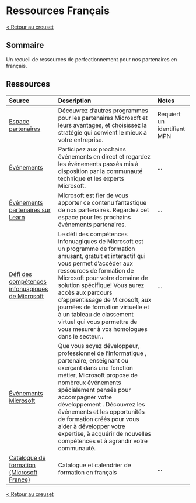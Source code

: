 # Ressources Français

[< Retour au creuset ](./)

## Sommaire

Un recueil de ressources de perfectionnement pour nos partenaires en français.

## Ressources

Source | Description | Notes
:----- | :---------- | :----
[Espace partenaires](https://partner.microsoft.com/fr-FR) | Découvrez d’autres programmes pour les partenaires Microsoft et leurs avantages, et choisissez la stratégie qui convient le mieux à votre entreprise. | Requiert un identifiant MPN
[Événements](https://docs.microsoft.com/fr-ca/events/) | Participez aux prochains événements en direct et regardez les événements passés mis à disposition par la communauté technique et les experts Microsoft. | ...
[Événements partenaires sur Learn](https://docs.microsoft.com/fr-ca/events/learn-events/Partner-Events/) | Microsoft est fier de vous apporter ce contenu fantastique de nos partenaires. Regardez cet espace pour les prochains événements partenaires.| ...
[Défi des compétences infonuagiques de Microsoft ](https://www.microsoft.com/fr-ca/sites/cloud-skills-challenge/) |Le défi des compétences infonuagiques de Microsoft est un programme de formation amusant, gratuit et interactif qui vous permet d’accéder aux ressources de formation de Microsoft pour votre domaine de solution spécifique! Vous aurez accès aux parcours d’apprentissage de Microsoft, aux journées de formation virtuelle et à un tableau de classement virtuel qui vous permettra de vous mesurer à vos homologues dans le secteur..|...
[Événements Microsoft](https://events.microsoft.com/fr-fr/allevents?language=Fran%C3%A7ais&clientTimeZone=1&startTime=07:00&endTime=11:00)|Que vous soyez développeur, professionnel de l’informatique , partenaire, enseignant ou exerçant dans une fonction métier, Microsoft propose de nombreux événements spécialement pensés pour accompagner votre développement . Découvrez les événements et les opportunités de formation créés pour vous aider à développer votre expertise, à acquérir de nouvelles compétences et à agrandir votre communauté.
[Catalogue de formation (Microsoft France)](http://aka.ms/FormationsPartenaires) | Catalogue et calendrier de formation en français | ...

[< Retour au creuset](./)
